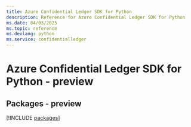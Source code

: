```yaml
---
title: Azure Confidential Ledger SDK for Python
description: Reference for Azure Confidential Ledger SDK for Python
ms.date: 04/03/2025
ms.topic: reference
ms.devlang: python
ms.service: confidentialledger
---
```

# Azure Confidential Ledger SDK for Python - preview
## Packages - preview
[!INCLUDE [packages](confidential-ledger-index.md)]